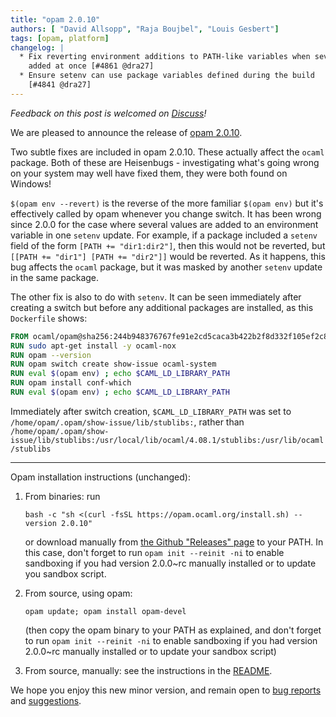 ```yaml
---
title: "opam 2.0.10"
authors: [ "David Allsopp", "Raja Boujbel", "Louis Gesbert"]
tags: [opam, platform]
changelog: |
  * Fix reverting environment additions to PATH-like variables when several dirs
    added at once [#4861 @dra27]
  * Ensure setenv can use package variables defined during the build
    [#4841 @dra27]
---
```


_Feedback on this post is welcomed on [Discuss](https://discuss.ocaml.org/t/ann-opam-2-1-1-opam-2-0-10-opam-depext-1-2/8872)!_

We are pleased to announce the release of [opam 2.0.10](https://github.com/ocaml/opam/releases/tag/2.0.10).

Two subtle fixes are included in opam 2.0.10. These actually affect the `ocaml` package. Both of these are Heisenbugs - investigating what's going wrong on your system may well have fixed them, they were both found on Windows!

`$(opam env --revert)` is the reverse of the more familiar `$(opam env)` but it's effectively called by opam whenever you change switch. It has been wrong since 2.0.0 for the case where several values are added to an environment variable in one `setenv` update. For example, if a package included a `setenv` field of the form `[PATH += "dir1:dir2"]`, then this would not be reverted, but `[[PATH += "dir1"] [PATH += "dir2"]]` would be reverted. As it happens, this bug affects the `ocaml` package, but it was masked by another `setenv` update in the same package.

The other fix is also to do with `setenv`. It can be seen immediately after creating a switch but before any additional packages are installed, as this `Dockerfile` shows:

```dockerfile
FROM ocaml/opam@sha256:244b948376767fe91e2cd5caca3b422b2f8d332f105ef2c8e14fcc9a20b66e25
RUN sudo apt-get install -y ocaml-nox
RUN opam --version
RUN opam switch create show-issue ocaml-system
RUN eval $(opam env) ; echo $CAML_LD_LIBRARY_PATH
RUN opam install conf-which
RUN eval $(opam env) ; echo $CAML_LD_LIBRARY_PATH
```

Immediately after switch creation, `$CAML_LD_LIBRARY_PATH` was set to `/home/opam/.opam/show-issue/lib/stublibs:`, rather than `/home/opam/.opam/show-issue/lib/stublibs:/usr/local/lib/ocaml/4.08.1/stublibs:/usr/lib/ocaml/stublibs`

---

Opam installation instructions (unchanged):

1. From binaries: run

    ```
    bash -c "sh <(curl -fsSL https://opam.ocaml.org/install.sh) --version 2.0.10"
    ```

    or download manually from [the Github "Releases" page](https://github.com/ocaml/opam/releases/tag/2.1.1) to your PATH. In this case, don't forget to run `opam init --reinit -ni` to enable sandboxing if you had version 2.0.0~rc manually installed or to update you sandbox script.

2. From source, using opam:

    ```
    opam update; opam install opam-devel
    ```

   (then copy the opam binary to your PATH as explained, and don't forget to run `opam init --reinit -ni` to enable sandboxing if you had version 2.0.0~rc manually installed or to update your sandbox script)

3. From source, manually: see the instructions in the [README](https://github.com/ocaml/opam/tree/2.1.1#compiling-this-repo).

We hope you enjoy this new minor version, and remain open to [bug reports](https://github.com/ocaml/opam/issues) and [suggestions](https://github.com/ocaml/opam/issues).
